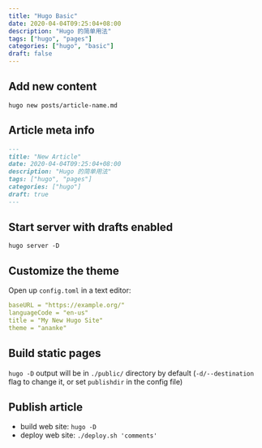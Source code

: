 ```yaml
---
title: "Hugo Basic"
date: 2020-04-04T09:25:04+08:00
description: "Hugo 的简单用法"
tags: ["hugo", "pages"]
categories: ["hugo", "basic"]
draft: false
---
```


## Add new content

`hugo new posts/article-name.md`

## Article meta info

```md
---
title: "New Article"
date: 2020-04-04T09:25:04+08:00
description: "Hugo 的简单用法"
tags: ["hugo", "pages"]
categories: ["hugo"]
draft: true
---
```

## Start server with drafts enabled

`hugo server -D`

## Customize the theme

Open up `config.toml` in a text editor:

```yaml
baseURL = "https://example.org/"
languageCode = "en-us"
title = "My New Hugo Site"
theme = "ananke"
```

## Build static pages

`hugo -D` output will be in `./public/` directory by default (`-d/--destination` flag to change it, or set `publishdir` in the config file)

## Publish article

+ build web site: `hugo -D`
+ deploy web site: `./deploy.sh 'comments'`

[deploy]:https://segmentfault.com/a/1190000012975914